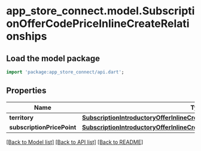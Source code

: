 # app_store_connect.model.SubscriptionOfferCodePriceInlineCreateRelationships

## Load the model package
```dart
import 'package:app_store_connect/api.dart';
```

## Properties
Name | Type | Description | Notes
------------ | ------------- | ------------- | -------------
**territory** | [**SubscriptionIntroductoryOfferInlineCreateRelationshipsTerritory**](SubscriptionIntroductoryOfferInlineCreateRelationshipsTerritory.md) |  | [optional] 
**subscriptionPricePoint** | [**SubscriptionIntroductoryOfferInlineCreateRelationshipsSubscriptionPricePoint**](SubscriptionIntroductoryOfferInlineCreateRelationshipsSubscriptionPricePoint.md) |  | [optional] 

[[Back to Model list]](../README.md#documentation-for-models) [[Back to API list]](../README.md#documentation-for-api-endpoints) [[Back to README]](../README.md)


